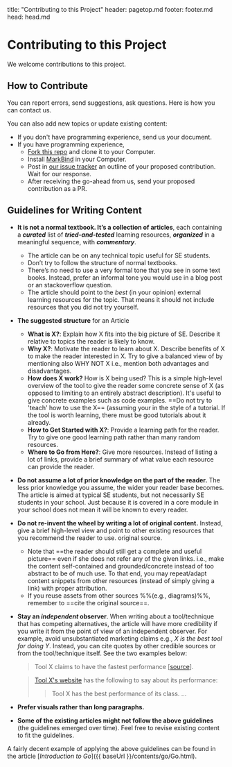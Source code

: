 <frontmatter>
  title: "Contributing to this Project"
  header: pagetop.md
  footer: footer.md
  head: head.md
</frontmatter>

<div class="website-content">

# Contributing to this Project

We welcome contributions to this project.

## How to Contribute

You can report errors, send suggestions, ask questions. <trigger trigger="click" for="modal:contributing-contactInfo">Here</trigger> is how you can contact us.

You can also add new topics or update existing content:
* If you don't have programming experience, <trigger trigger="click" for="modal:contributing-contactInfo">send us</trigger> your document.
* If you have programming experience,
  * [Fork this repo](https://github.com/se-edu/learningresources/fork) and clone it to your Computer.
  * Install [MarkBind](https://markbind.github.io) in your Computer.
  * Post in [our issue tracker](https://github.com/nus-oss/learningresources/issues) an outline of your proposed contribution. Wait for our response.
  * After receiving the go-ahead from us, send your proposed contribution as a PR.

<modal large title="How to contact us" id="modal:contributing-contactInfo">
  <include src="about.md#contact-info" />
</modal>

## Guidelines for Writing Content

* **It is not a normal textbook. It’s a collection of articles**, each containing a **_curated_** list of **_tried-and-tested_** learning resources, **_organized_** in a meaningful sequence, with **_commentary_**.
  * The article can be on any technical topic useful for SE students.
  * Don’t try to follow the structure of normal textbooks.
  * There’s no need to use a very formal tone that you see in some text books. Instead, prefer an informal tone you would use in a blog post or an stackoverflow question.
  * The article should point to the _best_ (in your opinion) external learning resources for the topic. That means it should not include resources that you did not try yourself.
* ****The suggested structure**** for an Article
  * **What is X?**: Explain how X fits into the big picture of SE. Describe it relative to topics the reader is likely to know.
  * **Why X?**: Motivate the reader to learn about X. Describe benefits of X to make the reader interested in X. Try to give a balanced view of by mentioning also WHY NOT X i.e., mention both advantages and disadvantages.
  * **How does X work?** How is X being used? This is a simple high-level overview of the tool to give the reader some concrete sense of X (as opposed to limiting to an entirely abstract description). It's useful to give concrete examples such as code examples. ==Do not try to 'teach' how to use the X== (assuming your in the style of a tutorial. If the tool is worth learning, there must be good tutorials about it already.
  * **How to Get Started with X?**: Provide a learning path for the reader. Try to give one good learning path rather than many random resources.
  * **Where to Go from Here?**: Give more resources. Instead of listing a lot of links, provide a brief summary of what value each resource can provide the reader.
* **Do not assume a lot of prior knowledge on the part of the reader.** The less prior knowledge you assume, the wider your reader base becomes. The article is aimed at typical SE students, but not necessarily SE students in your school. Just because it is covered in a core module in your school does not mean it will be known to every reader.
* **Do not re-invent the wheel by writing a lot of original content.** Instead, give a brief high-level view and point to other existing resources that you recommend the reader to use.
  original source.
  * Note that ==the reader should still get a complete and useful picture== even if she does not refer any of the given links. i.e., make the content self-contained and grounded/concrete instead of too abstract to be of much use. To that end, you may repeat/adapt content snippets from other resources (instead of simply giving a link) with proper attribution.
  * If you reuse assets from other sources %%(e.g., diagrams)%%, remember to ==cite the original source==.
* **Stay an _independent_ observer**. When writing about a tool/technique that has competing alternatives, the article will have more credibility if you write it from the point of view of an independent observer. For example, avoid unsubstantiated marketing claims e.g., _X is the best tool for doing Y_. Instead, you can cite quotes by other credible sources or from the tool/technique itself. See the two examples below:
  > Tool X claims to have the fastest performance [[source]()].
  
  > [Tool X's website]() has the following to say about its performance:
  >> Tool X has the best performance of its class. ...
* **Prefer visuals rather than long paragraphs.**
* **Some of the existing articles might not follow the above guidelines** (the guidelines emerged over time). Feel free to revise existing content to fit the guidelines.

<box type="tip">

A fairly decent example of applying the above guidelines can be found in the article [_Introduction to Go_]({{ baseUrl }}/contents/go/Go.html).
</box>



</div>
